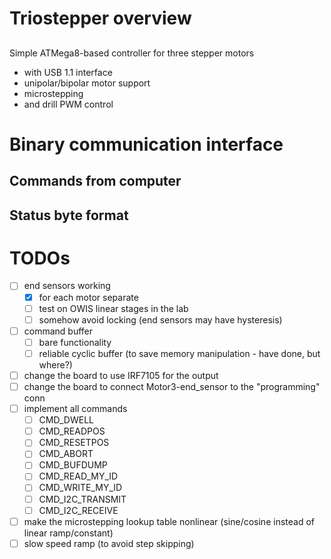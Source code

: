 # Triostepper overview
## 
Simple ATMega8-based controller for three stepper motors
* with USB 1.1 interface
* unipolar/bipolar motor support
* microstepping 
* and drill PWM control


# Binary communication interface
## Commands from computer
## Status byte format

# TODOs
 * [ ] end sensors working
   * [x] for each motor separate
   * [ ] test on OWIS linear stages in the lab
   * [ ] somehow avoid locking (end sensors may have hysteresis)
 * [ ] command buffer
   * [ ] bare functionality
   * [ ] reliable cyclic buffer (to save memory manipulation - have done, but where?)
 * [ ] change the board to use IRF7105 for the output
 * [ ] change the board to connect Motor3-end_sensor to the "programming" conn
 * [ ] implement all commands
   * [ ] CMD_DWELL 	
   * [ ] CMD_READPOS 
   * [ ] CMD_RESETPOS
   * [ ] CMD_ABORT 	
   * [ ] CMD_BUFDUMP 	
   * [ ] CMD_READ_MY_ID 
   * [ ] CMD_WRITE_MY_ID
   * [ ] CMD_I2C_TRANSMIT
   * [ ] CMD_I2C_RECEIVE
 * [ ] make the microstepping lookup table nonlinear (sine/cosine  instead of  linear ramp/constant)
 * [ ] slow speed ramp (to avoid step skipping)
